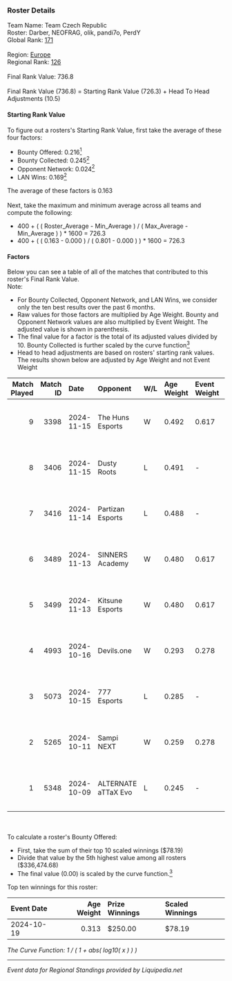 ### Roster Details<br />
Team Name: Team Czech Republic<br />
Roster: Darber, NEOFRAG, olik, pandi7o, PerdY<br />
Global Rank: [171](../standings_global.md)<br />
<br />
Region: [Europe]( ../standings_europe.md)<br />
Regional Rank: [126]( ../standings_europe.md)<br />
<br />
Final Rank Value:  736.8<br />
<br />
Final Rank Value (736.8) = Starting Rank Value (726.3) + Head To Head Adjustments (10.5)<br />

#### Starting Rank Value<br />
To figure out a rosters's Starting Rank Value, first take the average of these four factors:<br />
- Bounty Offered: 0.216[<sup>1</sup>](#table2)
- Bounty Collected: 0.245[<sup>2</sup>](#table1)
- Opponent Network: 0.024[<sup>2</sup>](#table1)
- LAN Wins: 0.169[<sup>2</sup>](#table1)

The average of these factors is 0.163<br />
<br />
Next, take the maximum and minimum average across all teams and compute the following:<br />
- 400 + ( ( Roster_Average - Min_Average ) / ( Max_Average - Min_Average ) ) * 1600 = 726.3
- 400 + ( ( 0.163 - 0.000 ) / ( 0.801 - 0.000 ) ) * 1600 = 726.3


#### Factors<br />
Below you can see a table of all of the matches that contributed to this roster's Final Rank Value.<br />
Note:<br />

- For Bounty Collected, Opponent Network, and LAN Wins, we consider only the ten best results over the past 6 months.
- Raw values for those factors are multiplied by Age Weight. Bounty and Opponent Network values are also multiplied by Event Weight. The adjusted value is shown in parenthesis.
- The final value for a factor is the total of its adjusted values divided by 10. Bounty Collected is further scaled by the curve function[<sup>3</sup>](#curveFunction)
- Head to head adjustments are based on rosters' starting rank values. The results shown below are adjusted by Age Weight and not Event Weight
<span id="table1"></span><br />


| Match Played | Match ID | Date       | Opponent            | W/L | Age Weight | Event Weight | Bounty Collected | Opponent Network | LAN Wins  | H2H Adj. | Roster                                  |
| -: | -: | :- | :- | :- | :- | :- | :- | :- | :- | -: | :- |
|            9 |     3398 | 2024-11-15 | The Huns Esports    | W   | 0.492      | 0.617        | 0.025 (0.008)    | 0.557 (0.169)    | 1 (0.492) |    11.73 | Darber, NEOFRAG, olik, pandi7o, PerdY   |
|            8 |     3406 | 2024-11-15 | Dusty Roots         | L   | 0.491      | -            | -                | -                | -         |    -7.41 | Darber, NEOFRAG, olik, pandi7o, PerdY   |
|            7 |     3416 | 2024-11-14 | Partizan Esports    | L   | 0.488      | -            | -                | -                | -         |    -1.97 | Darber, NEOFRAG, olik, pandi7o, PerdY   |
|            6 |     3489 | 2024-11-13 | SINNERS Academy     | W   | 0.480      | 0.617        | 0.001 (0.000)    | 0.102 (0.030)    | 1 (0.480) |     7.40 | Darber, NEOFRAG, olik, pandi7o, PerdY   |
|            5 |     3499 | 2024-11-13 | Kitsune Esports     | W   | 0.480      | 0.617        | 0.001 (0.000)    | 0.098 (0.029)    | 1 (0.480) |     5.23 | Darber, NEOFRAG, olik, pandi7o, PerdY   |
|            4 |     4993 | 2024-10-16 | Devils.one          | W   | 0.293      | 0.278        | 0.001 (0.000)    | 0.073 (0.006)    | 0 (0.000) |     3.92 | fazery, NEOFRAG, olik, pandi7o, woozzzi |
|            3 |     5073 | 2024-10-15 | 777 Esports         | L   | 0.285      | -            | -                | -                | -         |    -5.25 | fazery, NEOFRAG, olik, pandi7o, woozzzi |
|            2 |     5265 | 2024-10-11 | Sampi NEXT          | W   | 0.259      | 0.278        | 0.000 (0.000)    | 0.024 (0.002)    | 0 (0.000) |     1.83 | fazery, NEOFRAG, olik, pandi7o, woozzzi |
|            1 |     5348 | 2024-10-09 | ALTERNATE aTTaX Evo | L   | 0.245      | -            | -                | -                | -         |    -4.97 | fazery, NEOFRAG, olik, pandi7o, woozzzi |

<br />
<span id="table2"></span><br />
To calculate a roster's Bounty Offered:<br />

- First, take the sum of their top 10 scaled winnings ($78.19)
- Divide that value by the 5th highest value among all rosters ($336,474.68)
- The final value (0.00) is scaled by the curve function.[<sup>3</sup>](#curveFunction)

Top ten winnings for this roster:<br />

| Event Date | Age Weight | Prize Winnings | Scaled Winnings |
| :- | -: | :- | :- |
| 2024-10-19 |      0.313 | $250.00        | $78.19          |


<span id="curveFunction"></span>_The Curve Function: 1 / ( 1 + abs( log10( x ) ) )_<br />

---
_Event data for Regional Standings provided by Liquipedia.net_<br />
